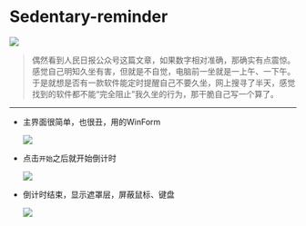 # Sedentary-reminder


![](https://github.com/wjbgis/Sedentary-reminder/blob/master/ScreenShot/0.png)

> ​	偶然看到人民日报公众号这篇文章，如果数字相对准确，那确实有点震惊。感觉自己明知久坐有害，但就是不自觉，电脑前一坐就是一上午、一下午。于是就想是否有一款软件能定时提醒自己不要久坐，网上搜寻了半天，感觉找到的软件都不能“完全阻止”我久坐的行为，那干脆自己写一个算了。

---

* 主界面很简单，也很丑，用的WinForm

  ![](https://github.com/wjbgis/Sedentary-reminder/blob/master/ScreenShot/1.png)

* 点击`开始`之后就开始倒计时

  ![](https://github.com/wjbgis/Sedentary-reminder/blob/master/ScreenShot/2.png)

* 倒计时结束，显示遮罩层，屏蔽鼠标、键盘

  ![](https://github.com/wjbgis/Sedentary-reminder/blob/master/ScreenShot/3.png)
